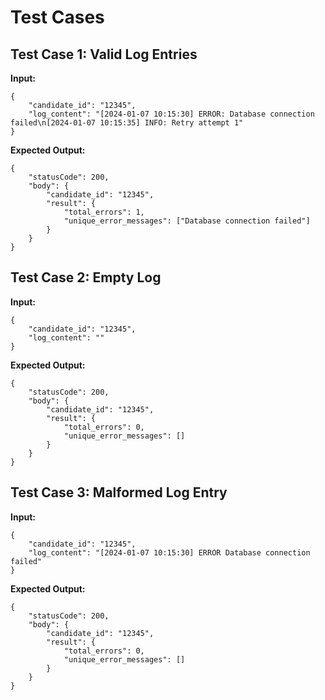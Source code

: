 # Test Cases

## Test Case 1: Valid Log Entries
**Input:**
```
{
    "candidate_id": "12345",
    "log_content": "[2024-01-07 10:15:30] ERROR: Database connection failed\n[2024-01-07 10:15:35] INFO: Retry attempt 1"
}
```
**Expected Output:**
```
{
    "statusCode": 200,
    "body": {
        "candidate_id": "12345",
        "result": {
            "total_errors": 1,
            "unique_error_messages": ["Database connection failed"]
        }
    }
}
```

## Test Case 2: Empty Log
**Input:**
```
{
    "candidate_id": "12345",
    "log_content": ""
}
```
**Expected Output:**
```
{
    "statusCode": 200,
    "body": {
        "candidate_id": "12345",
        "result": {
            "total_errors": 0,
            "unique_error_messages": []
        }
    }
}
```

## Test Case 3: Malformed Log Entry
**Input:**
```
{
    "candidate_id": "12345",
    "log_content": "[2024-01-07 10:15:30] ERROR Database connection failed"
}
```
**Expected Output:**
```
{
    "statusCode": 200,
    "body": {
        "candidate_id": "12345",
        "result": {
            "total_errors": 0,
            "unique_error_messages": []
        }
    }
}
```

